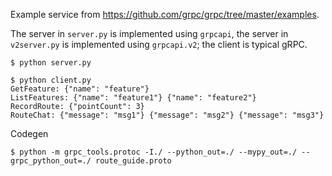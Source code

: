 Example service from https://github.com/grpc/grpc/tree/master/examples.

The server in `server.py` is implemented using `grpcapi`, the server in `v2server.py` is implemented using `grpcapi.v2`; the client is typical gRPC.

```
$ python server.py
```

```
$ python client.py
GetFeature: {"name": "feature"}
ListFeatures: {"name": "feature1"} {"name": "feature2"}
RecordRoute: {"pointCount": 3}
RouteChat: {"message": "msg1"} {"message": "msg2"} {"message": "msg3"}
```

Codegen
```
$ python -m grpc_tools.protoc -I./ --python_out=./ --mypy_out=./ --grpc_python_out=./ route_guide.proto 
```
